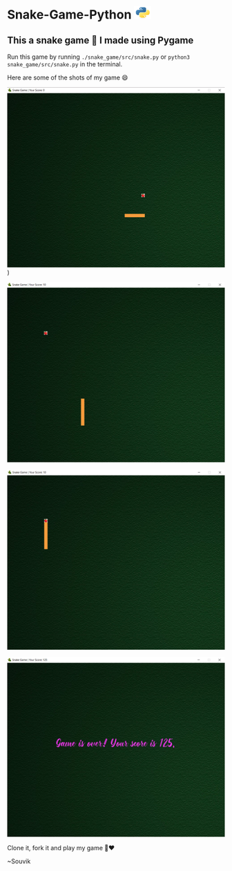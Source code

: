 # Snake-Game-Python <img src="https://raw.githubusercontent.com/devicons/devicon/master/icons/python/python-original.svg" alt="python" width="40" height="30"/>

## This a snake game 🐍 I made using Pygame

Run this game by running  ```./snake_game/src/snake.py``` or ```python3 snake_game/src/snake.py``` in the terminal.

Here are some of the shots of my game 😄

![Snake_1](snake_game/pictures/Snake_1.png))

![Snake_2](snake_game/pictures/Snake_2.png)

![Snake_3](snake_game/pictures/Snake_3.png)

![Snake_4](snake_game/pictures/Snake_4.png)

Clone it, fork it and play my game 💞❤

~Souvik
